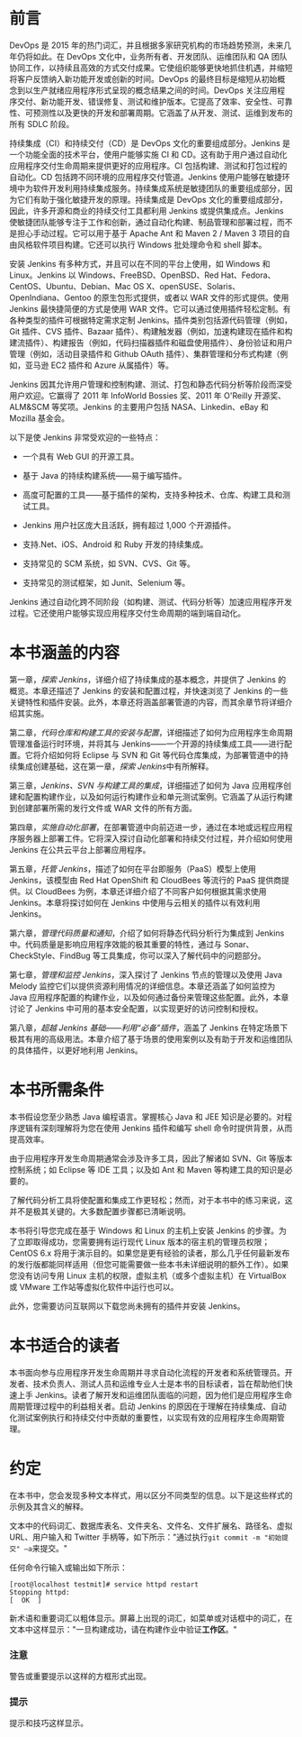 # 前言

DevOps 是 2015 年的热门词汇，并且根据多家研究机构的市场趋势预测，未来几年仍将如此。在 DevOps 文化中，业务所有者、开发团队、运维团队和 QA 团队协同工作，以持续且高效的方式交付成果。它使组织能够更快地抓住机遇，并缩短将客户反馈纳入新功能开发或创新的时间。DevOps 的最终目标是缩短从初始概念到以生产就绪应用程序形式呈现的概念结果之间的时间。DevOps 关注应用程序交付、新功能开发、错误修复、测试和维护版本。它提高了效率、安全性、可靠性、可预测性以及更快的开发和部署周期。它涵盖了从开发、测试、运维到发布的所有 SDLC 阶段。

持续集成（CI）和持续交付（CD）是 DevOps 文化的重要组成部分。Jenkins 是一个功能全面的技术平台，使用户能够实施 CI 和 CD。这有助于用户通过自动化应用程序交付生命周期来提供更好的应用程序。CI 包括构建、测试和打包过程的自动化。CD 包括跨不同环境的应用程序交付管道。Jenkins 使用户能够在敏捷环境中为软件开发利用持续集成服务。持续集成系统是敏捷团队的重要组成部分，因为它们有助于强化敏捷开发的原理。持续集成是 DevOps 文化的重要组成部分，因此，许多开源和商业的持续交付工具都利用 Jenkins 或提供集成点。Jenkins 使敏捷团队能够专注于工作和创新，通过自动化构建、制品管理和部署过程，而不是担心手动过程。它可以用于基于 Apache Ant 和 Maven 2 / Maven 3 项目的自由风格软件项目构建。它还可以执行 Windows 批处理命令和 shell 脚本。

安装 Jenkins 有多种方式，并且可以在不同的平台上使用，如 Windows 和 Linux。Jenkins 以 Windows、FreeBSD、OpenBSD、Red Hat、Fedora、CentOS、Ubuntu、Debian、Mac OS X、openSUSE、Solaris、OpenIndiana、Gentoo 的原生包形式提供，或者以 WAR 文件的形式提供。使用 Jenkins 最快捷简便的方式是使用 WAR 文件。它可以通过使用插件轻松定制。有各种类型的插件可根据特定需求定制 Jenkins。插件类别包括源代码管理（例如，Git 插件、CVS 插件、Bazaar 插件）、构建触发器（例如，加速构建现在插件和构建流插件）、构建报告（例如，代码扫描器插件和磁盘使用插件）、身份验证和用户管理（例如，活动目录插件和 Github OAuth 插件）、集群管理和分布式构建（例如，亚马逊 EC2 插件和 Azure 从属插件）等。

Jenkins 因其允许用户管理和控制构建、测试、打包和静态代码分析等阶段而深受用户欢迎。它赢得了 2011 年 InfoWorld Bossies 奖、2011 年 O'Reilly 开源奖、ALM&SCM 等奖项。Jenkins 的主要用户包括 NASA、Linkedin、eBay 和 Mozilla 基金会。

以下是使 Jenkins 非常受欢迎的一些特点：

+   一个具有 Web GUI 的开源工具。

+   基于 Java 的持续构建系统——易于编写插件。

+   高度可配置的工具——基于插件的架构，支持多种技术、仓库、构建工具和测试工具。

+   Jenkins 用户社区庞大且活跃，拥有超过 1,000 个开源插件。

+   支持.Net、iOS、Android 和 Ruby 开发的持续集成。

+   支持常见的 SCM 系统，如 SVN、CVS、Git 等。

+   支持常见的测试框架，如 Junit、Selenium 等。

Jenkins 通过自动化跨不同阶段（如构建、测试、代码分析等）加速应用程序开发过程。它还使用户能够实现应用程序交付生命周期的端到端自动化。

# 本书涵盖的内容

第一章，*探索 Jenkins*，详细介绍了持续集成的基本概念，并提供了 Jenkins 的概览。本章还描述了 Jenkins 的安装和配置过程，并快速浏览了 Jenkins 的一些关键特性和插件安装。此外，本章还将涵盖部署管道的内容，而其余章节将详细介绍其实施。

第二章，*代码仓库和构建工具的安装与配置*，详细描述了如何为应用程序生命周期管理准备运行时环境，并将其与 Jenkins——一个开源的持续集成工具——进行配置。它将介绍如何将 Eclipse 与 SVN 和 Git 等代码仓库集成，为部署管道中的持续集成创建基础，这在第一章，*探索 Jenkins*中有所解释。

第三章，*Jenkins、SVN 与构建工具的集成*，详细描述了如何为 Java 应用程序创建和配置构建作业，以及如何运行构建作业和单元测试案例。它涵盖了从运行构建到创建部署所需的发行文件或 WAR 文件的所有方面。

第四章，*实施自动化部署*，在部署管道中向前迈进一步，通过在本地或远程应用程序服务器上部署工件。它将深入探讨自动化部署和持续交付过程，并介绍如何使用 Jenkins 在公共云平台上部署应用程序。

第五章，*托管 Jenkins*，描述了如何在平台即服务（PaaS）模型上使用 Jenkins，该模型由 Red Hat OpenShift 和 CloudBees 等流行的 PaaS 提供商提供。以 CloudBees 为例，本章还详细介绍了不同客户如何根据其需求使用 Jenkins。本章将探讨如何在 Jenkins 中使用与云相关的插件以有效利用 Jenkins。

第六章，*管理代码质量和通知*，介绍了如何将静态代码分析行为集成到 Jenkins 中。代码质量是影响应用程序效能的极其重要的特性，通过与 Sonar、CheckStyle、FindBug 等工具集成，你可以深入了解代码中的问题部分。

第七章，*管理和监控 Jenkins*，深入探讨了 Jenkins 节点的管理以及使用 Java Melody 监控它们以提供资源利用情况的详细信息。本章还涵盖了如何监控为 Java 应用程序配置的构建作业，以及如何通过备份来管理这些配置。此外，本章讨论了 Jenkins 中可用的基本安全配置，以实现更好的访问控制和授权。

第八章，*超越 Jenkins 基础——利用“必备”插件*，涵盖了 Jenkins 在特定场景下极其有用的高级用法。本章介绍了基于场景的使用案例以及有助于开发和运维团队的具体插件，以更好地利用 Jenkins。

# 本书所需条件

本书假设您至少熟悉 Java 编程语言。掌握核心 Java 和 JEE 知识是必要的。对程序逻辑有深刻理解将为您在使用 Jenkins 插件和编写 shell 命令时提供背景，从而提高效率。

由于应用程序开发生命周期通常会涉及许多工具，因此了解诸如 SVN、Git 等版本控制系统；如 Eclipse 等 IDE 工具；以及如 Ant 和 Maven 等构建工具的知识是必要的。

了解代码分析工具将使配置和集成工作更轻松；然而，对于本书中的练习来说，这并不是极其关键的。大多数配置步骤都已清晰说明。

本书将引导您完成在基于 Windows 和 Linux 的主机上安装 Jenkins 的步骤。为了立即取得成功，您需要拥有运行现代 Linux 版本的宿主机的管理员权限；CentOS 6.x 将用于演示目的。如果您是更有经验的读者，那么几乎任何最新发布的发行版都能同样适用（但您可能需要做一些本书未详细说明的额外工作）。如果您没有访问专用 Linux 主机的权限，虚拟主机（或多个虚拟主机）在 VirtualBox 或 VMware 工作站等虚拟化软件中运行也可以。

此外，您需要访问互联网以下载您尚未拥有的插件并安装 Jenkins。

# 本书适合的读者

本书面向参与应用程序开发生命周期并寻求自动化流程的开发者和系统管理员。开发者、技术负责人、测试人员和运维专业人士是本书的目标读者，旨在帮助他们快速上手 Jenkins。读者了解开发和运维团队面临的问题，因为他们是应用程序生命周期管理过程中的利益相关者。启动 Jenkins 的原因在于理解在持续集成、自动化测试案例执行和持续交付中贡献的重要性，以实现有效的应用程序生命周期管理。

# 约定

在本书中，您会发现多种文本样式，用以区分不同类型的信息。以下是这些样式的示例及其含义的解释。

文本中的代码词汇、数据库表名、文件夹名、文件名、文件扩展名、路径名、虚拟 URL、用户输入和 Twitter 手柄等，如下所示："通过执行`git commit -m "初始提交" –a`来提交。"

任何命令行输入或输出如下所示：

```
[root@localhost testmit]# service httpd restart
Stopping httpd:
[  OK  ]

```

新术语和重要词汇以粗体显示。屏幕上出现的词汇，如菜单或对话框中的词汇，在文本中这样显示："一旦构建成功，请在构建作业中验证**工作区**。"

### 注意

警告或重要提示以这样的方框形式出现。

### 提示

提示和技巧这样显示。
